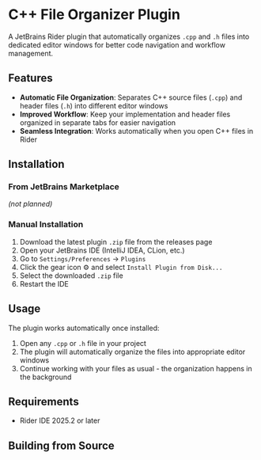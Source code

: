 # C++ File Organizer Plugin

A JetBrains Rider plugin that automatically organizes `.cpp` and `.h` files into dedicated editor windows for better code navigation and workflow management.

## Features

- **Automatic File Organization**: Separates C++ source files (`.cpp`) and header files (`.h`) into different editor windows
- **Improved Workflow**: Keep your implementation and header files organized in separate tabs for easier navigation
- **Seamless Integration**: Works automatically when you open C++ files in Rider

## Installation

### From JetBrains Marketplace
*(not planned)*

### Manual Installation
1. Download the latest plugin `.zip` file from the releases page
2. Open your JetBrains IDE (IntelliJ IDEA, CLion, etc.)
3. Go to `Settings/Preferences` → `Plugins`
4. Click the gear icon ⚙️ and select `Install Plugin from Disk...`
5. Select the downloaded `.zip` file
6. Restart the IDE

## Usage

The plugin works automatically once installed:

1. Open any `.cpp` or `.h` file in your project
2. The plugin will automatically organize the files into appropriate editor windows
3. Continue working with your files as usual - the organization happens in the background

## Requirements

- Rider IDE 2025.2 or later

## Building from Source
